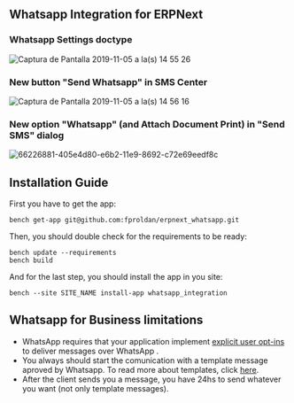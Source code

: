 ## Whatsapp Integration for ERPNext

### Whatsapp Settings doctype
![Captura de Pantalla 2019-11-05 a la(s) 14 55 26](https://user-images.githubusercontent.com/46027152/68233033-22e81080-ffdd-11e9-915f-6ecf946b634c.png)

### New button "Send Whatsapp" in SMS Center
![Captura de Pantalla 2019-11-05 a la(s) 14 56 16](https://user-images.githubusercontent.com/46027152/68233034-22e81080-ffdd-11e9-9ce6-64c048586e09.png)

### New option "Whatsapp" (and Attach Document Print) in "Send SMS" dialog
![66226881-405e4d80-e6b2-11e9-8692-c72e69eedf8c](https://user-images.githubusercontent.com/46027152/68233035-22e81080-ffdd-11e9-9a64-93cc4d5635ab.png)

## Installation Guide
First you have to get the app:
```shell
bench get-app git@github.com:fproldan/erpnext_whatsapp.git
```
Then, you should double check for the requirements to be ready:
```shell
bench update --requirements
bench build
```
And for the last step, you should install the app in you site:
```shell
bench --site SITE_NAME install-app whatsapp_integration
```

## Whatsapp for Business limitations
- WhatsApp requires that your application implement [explicit user opt-ins](https://developers.facebook.com/docs/whatsapp/guides/opt-in/) to deliver messages over WhatsApp .
- You always should start the comunication with a template message aproved by Whatsapp. To read more about templates, click [here](https://developers.facebook.com/docs/whatsapp/message-templates/creation/).
- After the client sends you a message, you have 24hs to send whatever you want (not only template messages).
